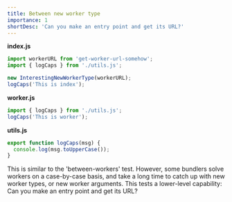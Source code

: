 ```yaml
---
title: Between new worker type
importance: 1
shortDesc: 'Can you make an entry point and get its URL?'
---
```


**index.js**

```js
import workerURL from 'get-worker-url-somehow';
import { logCaps } from './utils.js';

new InterestingNewWorkerType(workerURL);
logCaps('This is index');
```

**worker.js**

```js
import { logCaps } from './utils.js';
logCaps('This is worker');
```

**utils.js**

```js
export function logCaps(msg) {
  console.log(msg.toUpperCase());
}
```

This is similar to the 'between-workers' test. However, some bundlers solve workers on a case-by-case basis, and take a long time to catch up with new worker types, or new worker arguments. This tests a lower-level capability: Can you make an entry point and get its URL?

